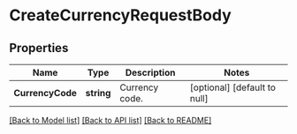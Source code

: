 # CreateCurrencyRequestBody

## Properties
Name | Type | Description | Notes
------------ | ------------- | ------------- | -------------
**CurrencyCode** | **string** | Currency code. | [optional] [default to null]

[[Back to Model list]](../README.md#documentation-for-models) [[Back to API list]](../README.md#documentation-for-api-endpoints) [[Back to README]](../README.md)

